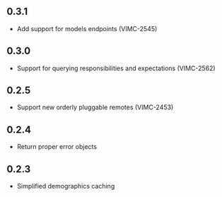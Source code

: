 ## 0.3.1

* Add support for models endpoints (VIMC-2545)

## 0.3.0

* Support for querying responsibilities and expectations (VIMC-2562)

## 0.2.5

* Support new orderly pluggable remotes (VIMC-2453)

## 0.2.4

* Return proper error objects

## 0.2.3

* Simplified demographics caching
